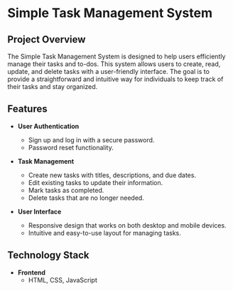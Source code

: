 # Simple Task Management System

## Project Overview

The Simple Task Management System is designed to help users efficiently manage their tasks and to-dos. This system allows users to create, read, update, and delete tasks with a user-friendly interface. The goal is to provide a straightforward and intuitive way for individuals to keep track of their tasks and stay organized.

## Features

- **User Authentication**
  - Sign up and log in with a secure password.
  - Password reset functionality.

- **Task Management**
  - Create new tasks with titles, descriptions, and due dates.
  - Edit existing tasks to update their information.
  - Mark tasks as completed.
  - Delete tasks that are no longer needed.

- **User Interface**
  - Responsive design that works on both desktop and mobile devices.
  - Intuitive and easy-to-use layout for managing tasks.

## Technology Stack

- **Frontend**
  - HTML, CSS, JavaScript
